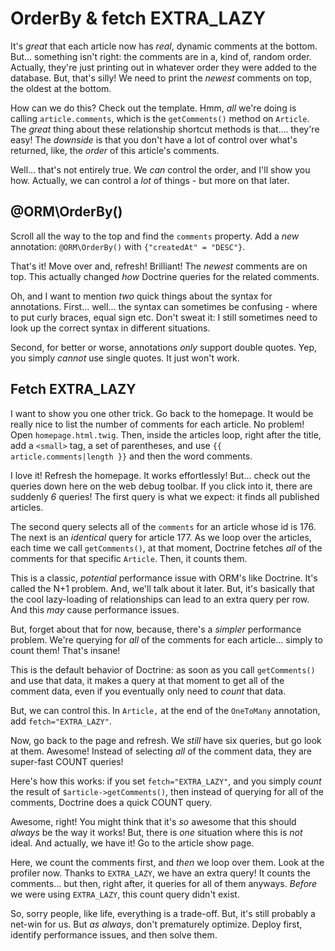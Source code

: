 # OrderBy & fetch EXTRA_LAZY

It's *great* that each article now has *real*, dynamic comments at the bottom.
But... something isn't right: the comments are in a, kind of, random order. Actually,
they're just printing out in whatever order they were added to the database. But,
that's silly! We need to print the *newest* comments on top, the oldest at the bottom.

How can we do this? Check out the template. Hmm, *all* we're doing is calling
`article.comments`, which is the `getComments()` method on `Article`. The *great*
thing about these relationship shortcut methods is that.... they're easy! The
*downside* is that you don't have a lot of control over what's returned, like,
the *order* of this article's comments.

Well... that's not entirely true. We *can* control the order, and I'll show you
how. Actually, we can control a *lot* of things - but more on that later.

## @ORM\OrderBy()

Scroll all the way to the top and find the `comments` property. Add a *new* annotation:
`@ORM\OrderBy()` with `{"createdAt" = "DESC"}`.

That's it! Move over and, refresh! Brilliant! The *newest* comments are on top.
This actually changed *how* Doctrine queries for the related comments.

Oh, and I want to mention *two* quick things about the syntax for annotations.
First... well... the syntax can sometimes be confusing - where to put curly braces,
equal sign etc. Don't sweat it: I still sometimes need to look up the correct syntax
in different situations.

Second, for better or worse, annotations *only* support double quotes. Yep, you
simply *cannot* use single quotes. It just won't work.

## Fetch EXTRA_LAZY

I want to show you one other trick. Go back to the homepage. It would be really
nice to list the number of comments for each article. No problem! Open
`homepage.html.twig`. Then, inside the articles loop, right after the title, add
a `<small>` tag, a set of parentheses, and use `{{ article.comments|length }}`
and then the word comments.

I love it! Refresh the homepage. It works effortlessly! But... check out the
queries down here on the web debug toolbar. If you click into it, there are suddenly
*6* queries! The first query is what we expect: it finds all published articles.

The second query selects all of the `comments` for an article whose id is 176. The
next is an *identical* query for article 177. As we loop over the articles, each
time we call `getComments()`, at that moment, Doctrine fetches *all* of the comments
for that specific `Article`. Then, it counts them.

This is a classic, *potential* performance issue with ORM's like Doctrine. It's
called the N+1 problem. And, we'll talk about it later. But, it's basically that
the cool lazy-loading of relationships can lead to an extra query per row. And this
*may* cause performance issues.

But, forget about that for now, because, there's a *simpler* performance problem.
We're querying for *all* of the comments for each article... simply to count them!
That's insane!

This is the default behavior of Doctrine: as soon as you call `getComments()` and
use that data, it makes a query at that moment to get all of the comment data, even
if you eventually only need to *count* that data.

But, we can control this. In `Article,` at the end of the `OneToMany` annotation,
add `fetch="EXTRA_LAZY"`.

Now, go back to the page and refresh. We *still* have six queries, but go look at
them. Awesome! Instead of selecting *all* of the comment data, they are super-fast
COUNT queries!

Here's how this works: if you set `fetch="EXTRA_LAZY"`, and you simply *count*
the result of `$article->getComments()`, then instead of querying for all of the
comments, Doctrine does a quick COUNT query.

Awesome, right! You might think that it's *so* awesome that this should *always*
be the way it works! But, there is *one* situation where this is *not* ideal. And
actually, we have it! Go to the article show page.

Here, we count the comments first, and *then* we loop over them. Look at the profiler
now. Thanks to `EXTRA_LAZY`, we have an extra query! It counts the comments... but
then, right after, it queries for all of them anyways. *Before* we were using
`EXTRA_LAZY`, this count query didn't exist.

So, sorry people, like life, everything is a trade-off. But, it's still probably
a net-win for us. But *as always*, don't prematurely optimize. Deploy first, identify
performance issues, and then solve them.
